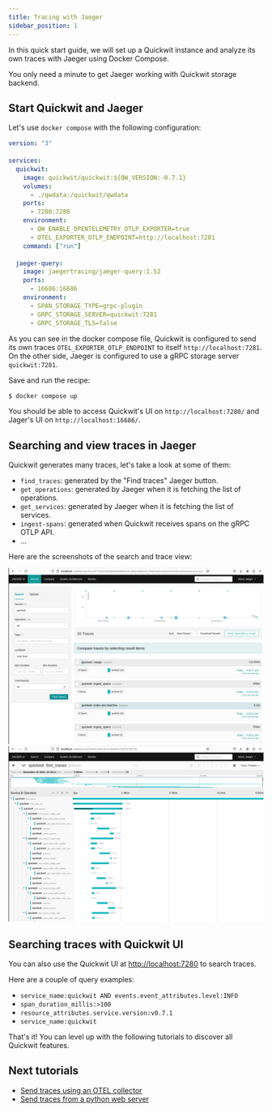 ```yaml
---
title: Tracing with Jaeger
sidebar_position: 1
---
```


In this quick start guide, we will set up a Quickwit instance and analyze its own traces with Jaeger using Docker Compose.

You only need a minute to get Jaeger working with Quickwit storage backend.

## Start Quickwit and Jaeger

Let's use `docker compose` with the following configuration:

```yaml title="docker-compose.yaml"
version: "3"

services:
  quickwit:
    image: quickwit/quickwit:${QW_VERSION:-0.7.1}
    volumes:
      - ./qwdata:/quickwit/qwdata
    ports:
      - 7280:7280
    environment:
      - QW_ENABLE_OPENTELEMETRY_OTLP_EXPORTER=true
      - OTEL_EXPORTER_OTLP_ENDPOINT=http://localhost:7281
    command: ["run"]

  jaeger-query:
    image: jaegertracing/jaeger-query:1.52
    ports:
      - 16686:16686
    environment:
      - SPAN_STORAGE_TYPE=grpc-plugin
      - GRPC_STORAGE_SERVER=quickwit:7281
      - GRPC_STORAGE_TLS=false
```

As you can see in the docker compose file, Quickwit is configured to send its own traces `OTEL_EXPORTER_OTLP_ENDPOINT` to itself `http://localhost:7281`.
On the other side, Jaeger is configured to use a gRPC storage server `quickwit:7281`.

Save and run the recipe:

```bash
$ docker compose up
```

You should be able to access Quickwit's UI on `http://localhost:7280/` and Jager's UI on `http://localhost:16686/`.


## Searching and view traces in Jaeger

Quickwit generates many traces, let's take a look at some of them:
- `find_traces`: generated by the "Find traces" Jaeger button.
- `get_operations`: generated by Jaeger when it is fetching the list of operations.
- `get_services`: generated by Jaeger when it is fetching the list of services.
- `ingest-spans`: generated when Quickwit receives spans on the gRPC OTLP API.
- ...

Here are the screenshots of the search and trace view:

![Jaeger search view](../../assets/images/jaeger-ui-quickwit-search-traces.png)
![Jaeger trace view](../../assets/images/jaeger-ui-quickwit-trace-view.png)

## Searching traces with Quickwit UI

You can also use the Quickwit UI at [http://localhost:7280](http://localhost:7280) to search traces.

Here are a couple of query examples:
- `service_name:quickwit AND events.event_attributes.level:INFO`
- `span_duration_millis:>100`
- `resource_attributes.service.version:v0.7.1`
- `service_name:quickwit`

That's it! You can level up with the following tutorials to discover all Quickwit features.

## Next tutorials

- [Send traces using an OTEL collector](/docs/distributed-tracing/send-traces/using-otel-collector.md)
- [Send traces from a python web server](/docs/distributed-tracing/send-traces/using-otel-sdk-python.md)
